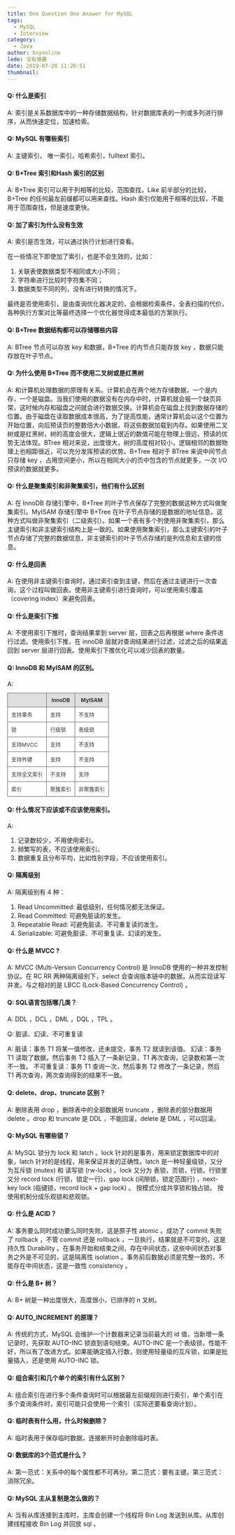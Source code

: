 ```yaml
---
title: One Question One Answer for MySQL
tags:
  - MySQL
  - Interview
category:
  - Java
author: bsyonline
lede: 没有摘要
date: 2019-07-28 11:26:51
thumbnail:
---
```




#### Q: 什么是索引

A: 索引是关系数据库中的一种存储数据结构，针对数据库表的一列或多列进行排序，从而快速定位，加速检索。



#### Q: MySQL 有哪些索引

A: 主键索引， 唯一索引，哈希索引，fulltext 索引。



#### Q: B+Tree 索引和Hash 索引的区别

A: B+Tree 索引可以用于列相等的比较，范围查找，Like 前半部分的比较，B+Tree 的任何最左前缀都可以用来查找。Hash 索引仅能用于相等的比较，不能用于范围查找，但是速度更快。



#### Q: 加了索引为什么没有生效

A: 索引是否生效，可以通过执行计划进行查看。

在一些情况下即使加了索引，也是不会生效的，比如：
1. 关联表使数据类型不相同或大小不同；
2. 字符串进行比较时字符集不同；
3. 数据类型不同的列，没有进行转换的情况下。

最终是否使用索引，是由查询优化器决定的，会根据检索条件，全表扫描的代价，各种执行方案对比等最终选择一个优化器觉得成本最低的方案执行。

#### Q: B+Tree 数据结构都可以存储哪些内容

A: BTree 节点可以存放 key 和数据，B+Tree 的内节点只能存放 key ，数据只能存放在叶子节点。



#### Q: 为什么使用 B+Tree 而不使用二叉树或是红黑树

A: 和计算机处理数据的原理有关系。计算机会在两个地方存储数据，一个是内存，一个是磁盘。当我们使用的数据没有在内存中时，计算机就会报一个缺页异常，这时候内存和磁盘之间就会进行数据交换。计算机会在磁盘上找到数据存储的位置。由于磁盘在读取数据成本很高，为了提高性能，通常计算机会以这个位置为开始位置，向后预读页的整数倍大小数据，将这些数据加载到内存。如果使用二叉树或是红黑树，树的高度会很大，逻辑上很近的数值可能在物理上很远，预读的优势无法体现。BTree 相对来说，出度很大，树的高度相对较小，逻辑相邻的数据物理上也相距很近，可以充分发挥预读的优势。B+Tree 相对于 BTree 来说中间节点只存储 key ，占用空间更小，所以在相同大小的页中包含的节点就更多，一次 I/O 预读的数据就更多。



#### Q: 什么是聚集索引和非聚集索引，他们有什么区别

A: 在 InnoDB 存储引擎中，B+Tree 的叶子节点保存了完整的数据这种方式叫做聚集索引。MyISAM 存储引擎中 B+Tree 在叶子节点存储的是数据的地址信息，这种方式叫做非聚集索引（二级索引）。如果一个表有多个列使用非聚集索引，那么主键索引和非主键索引结构上是一致的。如果使用聚集索引，那么主键索引的叶子节点存储了完整的数据信息，非主键索引的叶子节点存储的是列信息和主键的信息。



#### Q: 什么是回表

A: 在使用非主键索引查询时，通过索引查到主键，然后在通过主键进行一次查询，这个过程叫做回表。使用非主键索引进行查询时，可以使用索引覆盖（covering index）来避免回表。



#### Q: 什么是索引下推

A: 不使用索引下推时，查询结果拿到 server 层，回表之后再根据 where 条件进行过滤。使用索引下推，在 innoDB 层就对查询结果进行过滤，过滤之后的结果返回到 server 层进行回表。使用索引下推优化可以减少回表的数量。



#### Q: InnoDB 和 MyISAM 的区别。

A: <table style="font-size:12px;color:#333333;border-width: 1px;border-color: #666666;border-collapse: collapse;"><tr><th style="border-width: 1px;padding: 8px;border-style: solid;border-color: #666666;background-color: #dedede;"></th><th style="border-width: 1px;padding: 8px;border-style: solid;border-color: #666666;background-color: #dedede;">InnoDB</th><th style="border-width: 1px;padding: 8px;border-style: solid;border-color: #666666;background-color: #dedede;">MyISAM</th></tr><tr><td style="border-width: 1px;padding: 8px;border-style: solid;border-color: #666666;background-color: #ffffff;">支持事务</td><td style="border-width: 1px;padding: 8px;border-style: solid;border-color: #666666;background-color: #ffffff;">支持</td><td style="border-width: 1px;padding: 8px;border-style: solid;border-color: #666666;background-color: #ffffff;">不支持</td></tr><tr><td style="border-width: 1px;padding: 8px;border-style: solid;border-color: #666666;background-color: #ffffff;">锁</td><td style="border-width: 1px;padding: 8px;border-style: solid;border-color: #666666;background-color: #ffffff;">行级锁</td><td style="border-width: 1px;padding: 8px;border-style: solid;border-color: #666666;background-color: #ffffff;">表级锁</td></tr><tr><td style="border-width: 1px;padding: 8px;border-style: solid;border-color: #666666;background-color: #ffffff;">支持MVCC</td><td style="border-width: 1px;padding: 8px;border-style: solid;border-color: #666666;background-color: #ffffff;">支持</td><td style="border-width: 1px;padding: 8px;border-style: solid;border-color: #666666;background-color: #ffffff;">不支持</td></tr><tr><td style="border-width: 1px;padding: 8px;border-style: solid;border-color: #666666;background-color: #ffffff;">支持外键</td><td style="border-width: 1px;padding: 8px;border-style: solid;border-color: #666666;background-color: #ffffff;">支持</td><td style="border-width: 1px;padding: 8px;border-style: solid;border-color: #666666;background-color: #ffffff;">不支持</td></tr><tr><td style="border-width: 1px;padding: 8px;border-style: solid;border-color: #666666;background-color: #ffffff;">支持全文索引</td><td style="border-width: 1px;padding: 8px;border-style: solid;border-color: #666666;background-color: #ffffff;">不支持</td><td style="border-width: 1px;padding: 8px;border-style: solid;border-color: #666666;background-color: #ffffff;">支持</td></tr><tr><td style="border-width: 1px;padding: 8px;border-style: solid;border-color: #666666;background-color: #ffffff;">索引</td><td style="border-width: 1px;padding: 8px;border-style: solid;border-color: #666666;background-color: #ffffff;">聚簇索引</td><td style="border-width: 1px;padding: 8px;border-style: solid;border-color: #666666;background-color: #ffffff;">非聚簇索引</td></tr></table>



#### Q: 什么情况下应该或不应该使用索引。

A: 
1. 记录数较少，不用使用索引。
2. 频繁写的表，不应该使用索引。
3. 数据重复且分布平均，比如性别字段，不应该使用索引。



#### Q: 隔离级别

A: 隔离级别有 4 种：
1. Read Uncommitted: 最低级别，任何情况都无法保证。
2. Read Committed: 可避免脏读的发生。
3. Repeatable Read: 可避免脏读、不可重复读的发生。
4. Serializable: 可避免脏读、不可重复读、幻读的发生。

#### Q: 什么是 MVCC ?

A: MVCC (Multi-Version Concurrency Control) 是 InnoDB 使用的一种并发控制协议。在 RC RR 两种隔离级别下，select 会查询版本链中的数据，从而实现读写并发。与之相对的是 LBCC (Lock-Based Concurrency Control) 。

#### Q: SQL语言包括哪几类？

A: DDL ，DCL ，DML ，DQL ，TPL 。


Q: 脏读、幻读、不可重复读

A: 脏读：事务 T1 将某一值修改，还未提交，事务 T2 就读到该值。
幻读：事务 T1 读取了数据，然后事务 T2 插入了一条新记录，T1 再次查询，记录数和第一次不一致。
不可重复读：事务 T1 查询一次，然后事务 T2 修改了一条记录，然后 T1 再次查询，两次查询得到的结果不一致。



#### Q: delete、drop、truncate 区别？

A: 删除表用 drop ，删除表中的全部数据用 truncate ，删除表的部分数据用 delete 。drop 和 truncate 是 DDL ，不能回滚，delete 是 DML ，可以回滚。



#### Q: MySQL 有哪些锁？

A: MySQL 锁分为 lock 和 latch 。lock 针对的是事务，用来锁定数据库中的对象，latch 针对的是线程，用来保证并发的正确性。latch 是一种轻量级锁，又分为互斥锁 (mutex) 和 读写锁 (rw-lock) 。lock 又分为 表锁，页锁，行锁。行锁里又分 record lock (行锁，锁定一行)，gap lock (间隙锁，锁定范围行) ，next-key lock (临键锁，record lock + gap lock) 。
按模式分成共享锁和独占锁。
按使用机制分成乐观锁和悲观锁。

#### Q: 什么是 ACID？

A: 事务要么同时成功要么同时失败，这是原子性 atomic 。成功了 commit 失败了 rollback ，不管 commit 还是 rollback ，一旦执行，结果就是不可变的，这是持久性 Durability 。在事务开始和结束之间，存在中间状态，这些中间状态对事务之外是不可见的，这是隔离性 isolation 。事务前后数据必须是完整一致的，不能存在中间状态，这是一致性 consistency 。

#### Q: 什么是 B+ 树？

A: B+ 树是一种出度很大，高度很小，已排序的 n 叉树。

#### Q: AUTO_INCREMENT 的原理？

A: 传统的方式，MySQL 会维护一个计数器来记录当前最大的 id 值，当新增一条记录时，先获取 AUTO-INC 锁直到语句结束。AUTO-INC 是一个表级锁，性能不好，所以有了改进方式。如果能确定插入行数，则使用轻量级的互斥锁，如果是批量插入，还是使用 AUTO-INC 锁。

#### Q: 组合索引和几个单个的索引有什么区别？

A: 组合索引在进行多个条件查询时可以根据最左前缀规则进行索引，单个索引在多个查询条件时，索引可能只会使用一个索引（实际还要看查询计划）。

#### Q: 临时表有什么用，什么时候删除？

A: 临时表用于保存临时数据，连接断开时会删除临时表。

#### Q: 数据库的3个范式是什么？

A: 第一范式：关系中的每个属性都不可再分。第二范式：要有主键。第三范式：消除冗余。

#### Q: MySQL 主从复制是怎么做的？

A: 当有从库连接到主库时，主库会创建一个线程将 Bin Log 发送到从库。从库创建线程接收 Bin Log 并回放 sql 。